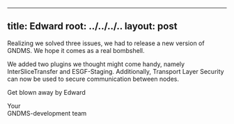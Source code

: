 
---
title: Edward
root: ../../../..
layout: post
---


Realizing we solved three issues, we had to release a new version of GNDMS. We hope it comes as a real bombshell.

We added two plugins we thought might come handy, namely InterSliceTransfer and ESGF-Staging.
Additionally, Transport Layer Security can now be used to secure communication between nodes.

Get blown away by Edward

Your <br>
GNDMS-development team
